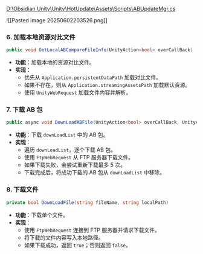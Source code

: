 [D:\Obsidian Unity\Unity\HotUpdate\Assets\Scripts\ABUpdateMgr.cs](file:///d%3A/Obsidian%20Unity/Unity/HotUpdate/Assets/Scripts/ABUpdateMgr.cs)

![[Pasted image 20250602203526.png]]

### **6. 加载本地资源对比文件**
```csharp
public void GetLocalABCompareFileInfo(UnityAction<bool> overCallBack)
```
- **功能**：加载本地的资源对比文件。
- **实现**：
  - 优先从 `Application.persistentDataPath` 加载对比文件。
  - 如果不存在，则从 `Application.streamingAssetsPath` 加载默认资源。
  - 使用 `UnityWebRequest` 加载文件内容并解析。
### **7. 下载 AB 包**
```csharp
public async void DownLoadABFile(UnityAction<bool> overCallBack, UnityAction<string> updatePro)
```
- **功能**：下载 `downLoadList` 中的 AB 包。
- **实现**：
  - 遍历 `downLoadList`，逐个下载 AB 包。
  - 使用 `FtpWebRequest` 从 FTP 服务器下载文件。
  - 如果下载失败，会尝试重新下载最多 5 次。
  - 下载完成后，将成功下载的 AB 包从 `downLoadList` 中移除。
### **8. 下载文件**
```csharp
private bool DownLoadFile(string fileName, string localPath)
```
- **功能**：下载单个文件。
- **实现**：
  - 使用 `FtpWebRequest` 连接到 FTP 服务器并请求下载文件。
  - 将下载的文件内容写入本地路径。
  - 如果下载成功，返回 `true`；否则返回 `false`。